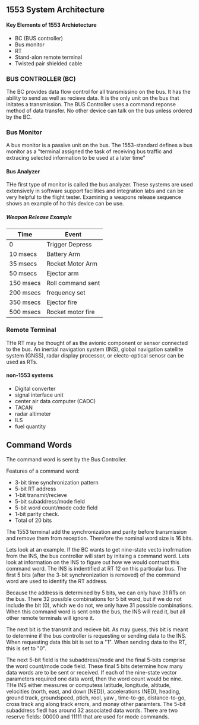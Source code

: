 ## 1553 System Architecture

#### Key Elements of 1553 Archietecture

* BC (BUS controller)
* Bus monitor
* RT
* Stand-alon remote terminal
* Twisted pair shielded cable


### BUS CONTROLLER (BC)

The BC provides data flow control for all transmissino on the bus. It has the ability to send as well as recieve data. It is the only unit on the bus that initates a transmission. The BUS Controller uses a command reponse method of data transfer. No other device can talk on the bus unless ordered by the BC. 

### Bus Monitor
A bus monitor is a passive unit on the bus. The 1553-standard defines a bus monitor as a "terminal assigned the task of receiving bus traffic and extracing selected information to be used at a later time" 

#### Bus Analyzer

THe first type of monitor is called the bus analyzer. These systems are used extensively in software support facilities and integration labs and can be very helpful to the flight tester. Examining a weapons release sequence shows an example of ho this device can be use. 

##### Weapon Release Example

| Time      | Event |
| ----------- | ----------- |
| 0      | Trigger Depress    |
| 10 msecs  | Battery Arm     |
| 35 msecs  | Rocket Motor Arm      |
| 50 msecs   | Ejector arm       |
| 150 msecs   | Roll command sent     |
| 200 msecs   | frequency set        |
| 350 msecs  | Ejector fire     |
| 500 msecs   | Rocket motor fire    |


###  Remote Terminal
THe RT may be thought of as the avionic component or sensor connected to the bus. An inertial navigation system (INS), global navigation satellite system (GNSS), radar display processor, or electo-optical senosr can be used as RTs. 

#### non-1553 systems

* Digital converter
* signal interface unit
* center air data computer (CADC)
* TACAN
* radar altimeter
* ILS 
* fuel quantity

## Command Words

The command word is sent by the Bus Controller. 

Features of a command word:

* 3-bit time synchronization pattern
* 5-bit RT address
* 1-bit transmit/recieve
* 5-bit subaddress/mode field
* 5-bit word count/mode code field
* 1-bit parity check.
* Total of 20 bits

The 1553 terminal add the synchronization and parity before transmission and remove them from reception.  Therefore the nominal word size is 16 bits. 

Lets look at an example. If the BC wants to get nine-state vecto inofrmation from the INS, the bus controller will start by initaing a command word. Lets look at information on the INS to figure out how we would contruct this command word. The INS is indentified at RT 12 on this particular bus. The first 5 bits (after the 3-bit synchronization is removed) of the command word are used to identify the RT address. 

Because the address is determined by 5 bits, we can only have 31 RTs on the bus. There 32 possible combinations for 5 bit word, but if we do not include the bit (0), which we do not, we only have 31 possible combinations. When this command word is sent onto the bus, the INS will read it, but all other remote terminals will ignore it. 

The next bit is the transmit and recieve bit. As may guess, this bit is meant to determine if the bus controller is requesting or sending data to the INS. When requesting data this bit is set to a "1". When sending data to the RT, this is set to "0".

The next 5-bit field is the subaddress/mode and the final 5-bits comprise the word count/mode code field. These final 5 bits determine how many data words are to be sent or received. If each of the nine-state vector parameters required one data word, then the word count would be nine. THe INS either measures or computess latitude, longitude, altitude, velocities (north, east, and down [NED]), accelerations (NED), heading, ground track, groundspeed, ptich, rool, yaw , time-to-go, distance-to-go, cross track ang along track errors, and monay other paramters. The 5-bit subaddress fiedl has around 32 associated data words. There are two reserve fields: 00000 and 11111 that are used for mode commands. 




